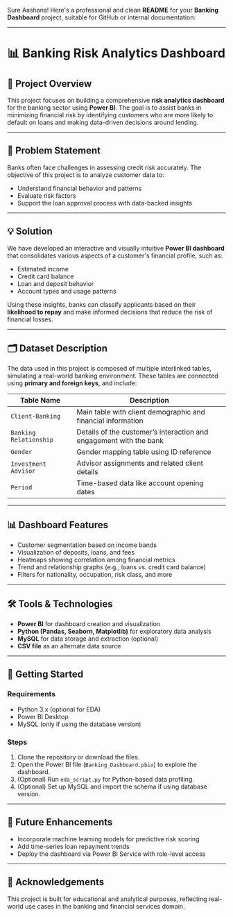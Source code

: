 Sure Aashana! Here's a professional and clean **README** for your **Banking Dashboard** project, suitable for GitHub or internal documentation:

---

# 📊 Banking Risk Analytics Dashboard

## 🧩 Project Overview

This project focuses on building a comprehensive **risk analytics dashboard** for the banking sector using **Power BI**. The goal is to assist banks in minimizing financial risk by identifying customers who are more likely to default on loans and making data-driven decisions around lending.

---

## 🎯 Problem Statement

Banks often face challenges in assessing credit risk accurately. The objective of this project is to analyze customer data to:

* Understand financial behavior and patterns
* Evaluate risk factors
* Support the loan approval process with data-backed insights

---

## 💡 Solution

We have developed an interactive and visually intuitive **Power BI dashboard** that consolidates various aspects of a customer's financial profile, such as:

* Estimated income
* Credit card balance
* Loan and deposit behavior
* Account types and usage patterns

Using these insights, banks can classify applicants based on their **likelihood to repay** and make informed decisions that reduce the risk of financial losses.

---

## 🗂️ Dataset Description

The data used in this project is composed of multiple interlinked tables, simulating a real-world banking environment. These tables are connected using **primary and foreign keys**, and include:

| Table Name             | Description                                                        |
| ---------------------- | ------------------------------------------------------------------ |
| `Client-Banking`       | Main table with client demographic and financial information       |
| `Banking Relationship` | Details of the customer’s interaction and engagement with the bank |
| `Gender`               | Gender mapping table using ID reference                            |
| `Investment Advisor`   | Advisor assignments and related client details                     |
| `Period`               | Time-based data like account opening dates                         |

---

## 📊 Dashboard Features

* Customer segmentation based on income bands
* Visualization of deposits, loans, and fees
* Heatmaps showing correlation among financial metrics
* Trend and relationship graphs (e.g., loans vs. credit card balance)
* Filters for nationality, occupation, risk class, and more

---

## 🛠️ Tools & Technologies

* **Power BI** for dashboard creation and visualization
* **Python (Pandas, Seaborn, Matplotlib)** for exploratory data analysis
* **MySQL** for data storage and extraction (optional)
* **CSV file** as an alternate data source

---

## 🚀 Getting Started

### Requirements

* Python 3.x (optional for EDA)
* Power BI Desktop
* MySQL (only if using the database version)

### Steps

1. Clone the repository or download the files.
2. Open the Power BI file (`Banking_Dashboard.pbix`) to explore the dashboard.
3. (Optional) Run `eda_script.py` for Python-based data profiling.
4. (Optional) Set up MySQL and import the schema if using database version.

---

## 📌 Future Enhancements

* Incorporate machine learning models for predictive risk scoring
* Add time-series loan repayment trends
* Deploy the dashboard via Power BI Service with role-level access

---

## 🙌 Acknowledgements

This project is built for educational and analytical purposes, reflecting real-world use cases in the banking and financial services domain.
